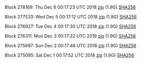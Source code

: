 Block 278169: Thu Dec  6 00:17:23 UTC 2018 [zip](https://dash-bootstrap.ams3.digitaloceanspaces.com/testnet/2018-12-06/bootstrap.dat.zip) (1.9G) [SHA256](https://dash-bootstrap.ams3.digitaloceanspaces.com/testnet/2018-12-06/sha256.txt)

Block 277533: Wed Dec  5 00:17:12 UTC 2018 [zip](https://dash-bootstrap.ams3.digitaloceanspaces.com/testnet/2018-12-05/bootstrap.dat.zip) (1.9G) [SHA256](https://dash-bootstrap.ams3.digitaloceanspaces.com/testnet/2018-12-05/sha256.txt)

Block 276927: Tue Dec  4 00:17:30 UTC 2018 [zip](https://dash-bootstrap.ams3.digitaloceanspaces.com/testnet/2018-12-04/bootstrap.dat.zip) (1.9G) [SHA256](https://dash-bootstrap.ams3.digitaloceanspaces.com/testnet/2018-12-04/sha256.txt)

Block 276311: Mon Dec  3 00:17:22 UTC 2018 [zip](https://dash-bootstrap.ams3.digitaloceanspaces.com/testnet/2018-12-03/bootstrap.dat.zip) (1.9G) [SHA256](https://dash-bootstrap.ams3.digitaloceanspaces.com/testnet/2018-12-03/sha256.txt)

Block 275697: Sun Dec  2 00:17:46 UTC 2018 [zip](https://dash-bootstrap.ams3.digitaloceanspaces.com/testnet/2018-12-02/bootstrap.dat.zip) (1.9G) [SHA256](https://dash-bootstrap.ams3.digitaloceanspaces.com/testnet/2018-12-02/sha256.txt)

Block 275095: Sat Dec  1 00:17:52 UTC 2018 [zip](https://dash-bootstrap.ams3.digitaloceanspaces.com/testnet/2018-12-01/bootstrap.dat.zip) (1.9G) [SHA256](https://dash-bootstrap.ams3.digitaloceanspaces.com/testnet/2018-12-01/sha256.txt)
